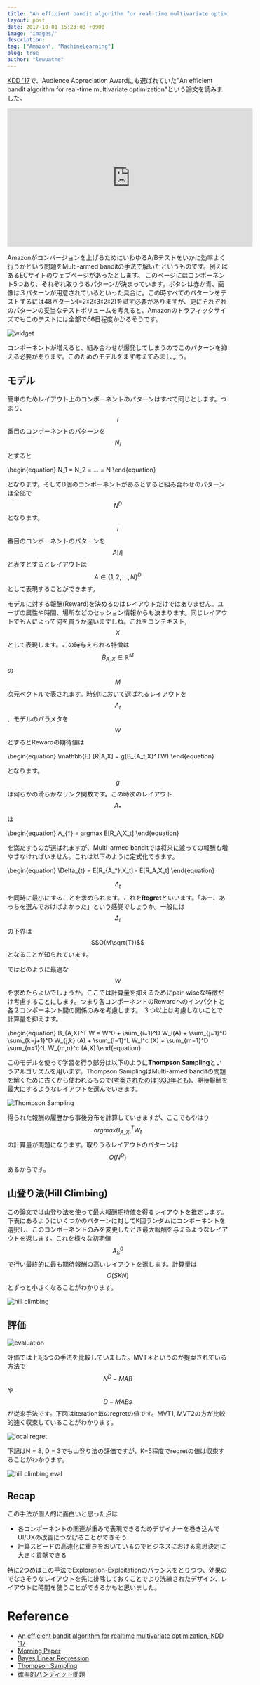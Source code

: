 ```yaml
---
title: "An efficient bandit algorithm for real-time multivariate optimization"
layout: post
date: 2017-10-01 15:23:03 +0900
image: 'images/'
description:
tag: ["Amazon", "MachineLearning"]
blog: true
author: "lewuathe"
---
```


[KDD '17](http://www.kdd.org/kdd2017/papers/view/an-efficient-bandit-algorithm-for-realtime-multivariate-optimization)で、Audience Appreciation Awardにも選ばれていた"An efficient bandit algorithm for real-time multivariate optimization"という論文を読みました。

<iframe width="560" height="315" src="https://www.youtube.com/embed/G-omu_ki7YM?rel=0" frameborder="0" allowfullscreen></iframe>

Amazonがコンバージョンを上げるためにいわゆるA/Bテストをいかに効率よく行うかという問題をMulti-armed banditの手法で解いたというものです。例えばあるECサイトのウェブページがあったとします。
このページにはコンポーネント5つあり、それぞれ取りうるパターンが決まっています。ボタンは赤か青、画像は３パターンが用意されているといった具合に。この時すべてのパターンをテストするには48パターン(=2☓2☓3☓2☓2)を試す必要がありますが、更にそれぞれのパターンの妥当なテストボリュームを考えると、Amazonのトラフィックサイズでもこのテストには全部で66日程度かかるそうです。

![widget](images/posts/2017-10-01-an-efficient-bandit-algorithm-for-real-time-multivariate-optimization/widget.png)

コンポーネントが増えると、組み合わせが爆発してしまうのでこのパターンを抑える必要があります。このためのモデルをまず考えてみましょう。

## モデル

簡単のためレイアウト上のコンポーネントのパターンはすべて同じとします。つまり、$$i$$番目のコンポーネントのパターンを$$N_i$$とすると

\begin{equation}
N_1 = N_2 = ... = N
\end{equation}

となります。そしてD個のコンポーネントがあるとすると組み合わせのパターンは全部で$$N^D$$となります。$$i$$番目のコンポーネントのパターンを$$A[i]$$と表すとするとレイアウトは$$A \in \{ 1,2,...,N \}^D$$
として表現することができます。

モデルに対する報酬(Reward)を決めるのはレイアウトだけではありません。ユーザの属性や時間、場所などのセッション情報からも決まります。同じレイアウトでも人によって何を買うか違いますしね。これをコンテキスト, $$X$$として表現します。この時与えられる特徴は$$B_{A,X} \in \mathbb{R}^M$$の$$M$$次元ベクトルで表されます。時刻tにおいて選ばれるレイアウトを$$A_t$$、モデルのパラメタを$$W$$とするとRewardの期待値は

\begin{equation}
\mathbb{E} [R|A,X] = g(B_{A_t,X}^TW)
\end{equation}

となります。$$g$$は何らかの滑らかなリンク関数です。この時次のレイアウト$$A_*$$は

\begin{equation}
A_{\*} = argmax E[R_A,X_t]
\end{equation}

を満たすものが選ばれますが、Multi-armed banditでは将来に渡っての報酬も増やさなければいません。これは以下のように定式化できます。

\begin{equation}
\Delta_{t} = E[R_{A_*},X_t] - E[R_A,X_t]
\end{equation}

$$\Delta_{t}$$を同時に最小にすることを求められます。これを**Regret**といいます。「あー、あっちを選んでおけばよかった」という感覚でしょうか。一般には$$\Delta_{t}$$の下界は$$O(M\sqrt{T})$$となることが知られています。

ではどのように最適な$$W$$を求めたらよいでしょうか。ここでは計算量を抑えるためにpair-wiseな特徴だけ考慮することにします。つまり各コンポーネントのRewardへのインパクトと各２コンポーネント間の関係のみを考慮します。
３つ以上は考慮しないことで計算量を抑えます。

\begin{equation}
B_{A,X}^T W = W^0 + \sum_{i=1}^D W_i(A) + \sum_{j=1}^D \sum_{k=j+1}^D W_{j,k} (A) + \sum_{l=1}^L W_l^c (X) + \sum_{m=1}^D \sum_{n=1}^L W_{m,n}^c (A,X)
\end{equation}

このモデルを使って学習を行う部分は以下のように**Thompson Sampling**というアルゴリズムを用います。Thompson SamplingはMulti-armed banditの問題を解くために古くから使われるもので([考案されたのは1933年とも](https://en.wikipedia.org/wiki/Thompson_sampling))、期待報酬を最大にするようなレイアウトを選んでいきます。

![Thompson Sampling](images/posts/2017-10-01-an-efficient-bandit-algorithm-for-real-time-multivariate-optimization/thompson_sampling.png)

得られた報酬の履歴から事後分布を計算していきますが、ここでもやはり$$argmax B_{A,X_t}^T W_t$$の計算量が問題になります。取りうるレイアウトのパターンは$$O(N^D)$$あるからです。

## 山登り法(Hill Climbing)

この論文では山登り法を使って最大報酬期待値を得るレイアウトを推定します。下表にあるようにいくつかのパターンに対してK回ランダムにコンポーネントを選択し、このコンポーネントのみを変更したとき最大報酬を与えるようなレイアウトを返します。これを様々な初期値$$A_{S}^0$$で行い最終的に最も期待報酬の高いレイアウトを返します。計算量は$$O(SKN)$$とずっと小さくなることがわかります。

![hill climbing](images/posts/2017-10-01-an-efficient-bandit-algorithm-for-real-time-multivariate-optimization/hill_climbing.png)

## 評価 

![evaluation](images/posts/2017-10-01-an-efficient-bandit-algorithm-for-real-time-multivariate-optimization/evaluation.png)

評価では上記5つの手法を比較していました。MVT＊というのが提案されている方法で$$N^D-MAB$$や$$D-MABs$$が従来手法です。下図はiteration毎のregretの値です。MVT1, MVT2の方が比較的速く収束していることがわかります。

![local regret](images/posts/2017-10-01-an-efficient-bandit-algorithm-for-real-time-multivariate-optimization/local_regret.png)

下記はN = 8, D = 3でも山登り法の評価ですが、K=5程度でregretの値は収束することがわかります。

![hill climbing eval](images/posts/2017-10-01-an-efficient-bandit-algorithm-for-real-time-multivariate-optimization/hill_climbing_eval.png)

## Recap

この手法が個人的に面白いと思った点は

* 各コンポーネントの関連が重みで表現できるためデザイナーを巻き込んでUI/UXの改善につなげることができそう
* 計算スピードの高速化に重きをおいているのでビジネスにおける意思決定に大きく貢献できる

特に2つめはこの手法でExploration-Exploitationのバランスをとりつつ、効果のでなさそうなレイアウトを先に排除しておくことでより洗練されたデザイン、レイアウトに時間を使うことができるかもと思いました。

# Reference

* [An efficient bandit algorithm for realtime multivariate optimization, KDD '17](http://www.kdd.org/kdd2017/papers/view/an-efficient-bandit-algorithm-for-realtime-multivariate-optimization)
* [Morning Paper](https://blog.acolyer.org/2017/09/27/an-efficient-bandit-algorithm-for-real-time-multivariate-optimization/)
* [Bayes Linear Regression](https://en.wikipedia.org/wiki/Bayesian_linear_regression)
* [Thompson Sampling](https://en.wikipedia.org/wiki/Thompson_sampling)
* [確率的バンディット問題](https://www.slideshare.net/jkomiyama/ss-34796421)
